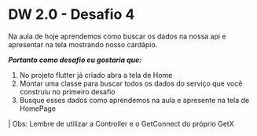 # DW 2.0 - Desafio 4

Na aula de hoje aprendemos como buscar os dados na nossa api e apresentar na tela mostrando nosso cardápio.
<br/>

***Portanto como desafio eu gostaria que:***

1. No projeto flutter já criado abra a tela de Home
2. Montar uma classe para buscar todos os dados do serviço que você construiu no primeiro desafio
3. Busque esses dados como aprendemos na aula e apresente na tela de HomePage

| Obs: Lembre de utilizar a Controller e o GetConnect do próprio GetX




    

